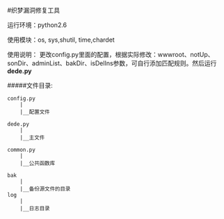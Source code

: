 #织梦漏洞修复工具

运行环境：python2.6

使用模块：os, sys,shutil, time,chardet

使用说明： 更改config.py里面的配置，根据实际修改：wwwroot、notUp、sonDir、adminList、bakDir、isDelIns参数，可自行添加匹配规则。然后运行**dede.py**


#####文件目录:

    config.py
        |
        |__配置文件

    dede.py
        |
        |__主文件

    common.py
        |
        |__公共函数库

    bak
        |
        |__备份源文件的目录
    log
        |
        |__日志目录


